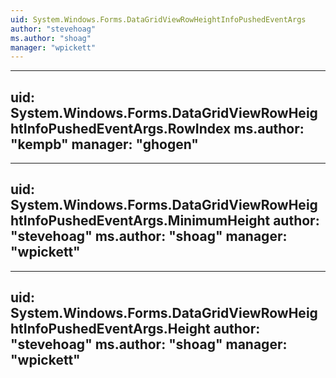 ```yaml
---
uid: System.Windows.Forms.DataGridViewRowHeightInfoPushedEventArgs
author: "stevehoag"
ms.author: "shoag"
manager: "wpickett"
---
```


---
uid: System.Windows.Forms.DataGridViewRowHeightInfoPushedEventArgs.RowIndex
ms.author: "kempb"
manager: "ghogen"
---

---
uid: System.Windows.Forms.DataGridViewRowHeightInfoPushedEventArgs.MinimumHeight
author: "stevehoag"
ms.author: "shoag"
manager: "wpickett"
---

---
uid: System.Windows.Forms.DataGridViewRowHeightInfoPushedEventArgs.Height
author: "stevehoag"
ms.author: "shoag"
manager: "wpickett"
---
